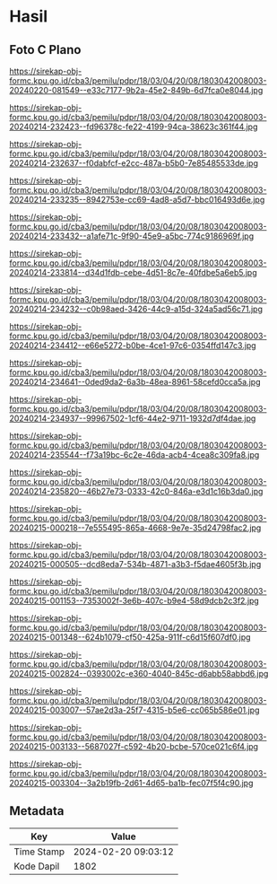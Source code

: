 # Hasil

## Foto C Plano

https://sirekap-obj-formc.kpu.go.id/cba3/pemilu/pdpr/18/03/04/20/08/1803042008003-20240220-081549--e33c7177-9b2a-45e2-849b-6d7fca0e8044.jpg

https://sirekap-obj-formc.kpu.go.id/cba3/pemilu/pdpr/18/03/04/20/08/1803042008003-20240214-232423--fd96378c-fe22-4199-94ca-38623c361f44.jpg

https://sirekap-obj-formc.kpu.go.id/cba3/pemilu/pdpr/18/03/04/20/08/1803042008003-20240214-232637--f0dabfcf-e2cc-487a-b5b0-7e85485533de.jpg

https://sirekap-obj-formc.kpu.go.id/cba3/pemilu/pdpr/18/03/04/20/08/1803042008003-20240214-233235--8942753e-cc69-4ad8-a5d7-bbc016493d6e.jpg

https://sirekap-obj-formc.kpu.go.id/cba3/pemilu/pdpr/18/03/04/20/08/1803042008003-20240214-233432--a1afe71c-9f90-45e9-a5bc-774c9186969f.jpg

https://sirekap-obj-formc.kpu.go.id/cba3/pemilu/pdpr/18/03/04/20/08/1803042008003-20240214-233814--d34d1fdb-cebe-4d51-8c7e-40fdbe5a6eb5.jpg

https://sirekap-obj-formc.kpu.go.id/cba3/pemilu/pdpr/18/03/04/20/08/1803042008003-20240214-234232--c0b98aed-3426-44c9-a15d-324a5ad56c71.jpg

https://sirekap-obj-formc.kpu.go.id/cba3/pemilu/pdpr/18/03/04/20/08/1803042008003-20240214-234412--e66e5272-b0be-4ce1-97c6-0354ffd147c3.jpg

https://sirekap-obj-formc.kpu.go.id/cba3/pemilu/pdpr/18/03/04/20/08/1803042008003-20240214-234641--0ded9da2-6a3b-48ea-8961-58cefd0cca5a.jpg

https://sirekap-obj-formc.kpu.go.id/cba3/pemilu/pdpr/18/03/04/20/08/1803042008003-20240214-234937--99967502-1cf6-44e2-9711-1932d7df4dae.jpg

https://sirekap-obj-formc.kpu.go.id/cba3/pemilu/pdpr/18/03/04/20/08/1803042008003-20240214-235544--f73a19bc-6c2e-46da-acb4-4cea8c309fa8.jpg

https://sirekap-obj-formc.kpu.go.id/cba3/pemilu/pdpr/18/03/04/20/08/1803042008003-20240214-235820--46b27e73-0333-42c0-846a-e3d1c16b3da0.jpg

https://sirekap-obj-formc.kpu.go.id/cba3/pemilu/pdpr/18/03/04/20/08/1803042008003-20240215-000218--7e555495-865a-4668-9e7e-35d24798fac2.jpg

https://sirekap-obj-formc.kpu.go.id/cba3/pemilu/pdpr/18/03/04/20/08/1803042008003-20240215-000505--dcd8eda7-534b-4871-a3b3-f5dae4605f3b.jpg

https://sirekap-obj-formc.kpu.go.id/cba3/pemilu/pdpr/18/03/04/20/08/1803042008003-20240215-001153--7353002f-3e6b-407c-b9e4-58d9dcb2c3f2.jpg

https://sirekap-obj-formc.kpu.go.id/cba3/pemilu/pdpr/18/03/04/20/08/1803042008003-20240215-001348--624b1079-cf50-425a-911f-c6d15f607df0.jpg

https://sirekap-obj-formc.kpu.go.id/cba3/pemilu/pdpr/18/03/04/20/08/1803042008003-20240215-002824--0393002c-e360-4040-845c-d6abb58abbd6.jpg

https://sirekap-obj-formc.kpu.go.id/cba3/pemilu/pdpr/18/03/04/20/08/1803042008003-20240215-003007--57ae2d3a-25f7-4315-b5e6-cc065b586e01.jpg

https://sirekap-obj-formc.kpu.go.id/cba3/pemilu/pdpr/18/03/04/20/08/1803042008003-20240215-003133--5687027f-c592-4b20-bcbe-570ce021c6f4.jpg

https://sirekap-obj-formc.kpu.go.id/cba3/pemilu/pdpr/18/03/04/20/08/1803042008003-20240215-003304--3a2b19fb-2d61-4d65-ba1b-fec07f5f4c90.jpg


## Metadata

| Key        | Value               |
| ---------- | ------------------- |
| Time Stamp | 2024-02-20 09:03:12 |
| Kode Dapil | 1802                |



